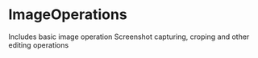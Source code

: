 # ImageOperations
Includes basic image operation Screenshot capturing, croping and other editing operations
